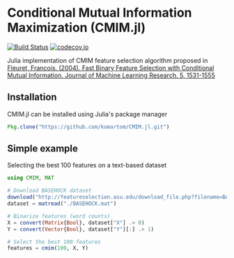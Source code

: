 # Conditional Mutual Information Maximization (CMIM.jl)
[![Build Status](https://travis-ci.org/komartom/CMIM.jl.svg?branch=master)](https://travis-ci.org/komartom/CMIM.jl)
[![codecov.io](http://codecov.io/github/komartom/CMIM.jl/coverage.svg?branch=master)](http://codecov.io/github/komartom/CMIM.jl?branch=master)

Julia implementation of CMIM feature selection algorithm proposed in [Fleuret, Francois. (2004). Fast Binary Feature Selection with Conditional Mutual Information. Journal of Machine Learning Research. 5. 1531-1555](http://www.jmlr.org/papers/volume5/fleuret04a/fleuret04a.pdf)


## Installation
CMIM.jl can be installed using Julia's package manager
```julia
Pkg.clone("https://github.com/komartom/CMIM.jl.git")
```

## Simple example
Selecting the best 100 features on a text-based dataset
```julia
using CMIM, MAT

# Download BASEHOCK dataset
download("http://featureselection.asu.edu/download_file.php?filename=BASEHOCK.mat&dir=files/datasets/", "BASEHOCK.mat")
dataset = matread("./BASEHOCK.mat")

# Binarize features (word counts)
X = convert(Matrix{Bool}, dataset["X"] .> 0)
Y = convert(Vector{Bool}, dataset["Y"][:] .> 1)

# Select the best 100 features
features = cmim(100, X, Y)
```
